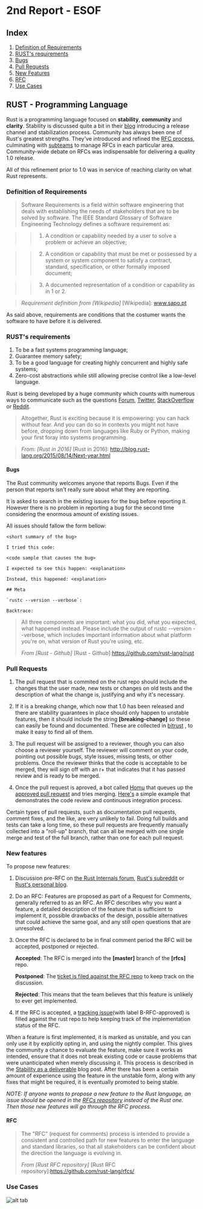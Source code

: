 # 2nd Report - ESOF

## Index

1. [Definition of Requirements](#definition-of-requirements)
2. [RUST's requirements](#rust's-requirements)
  1. [Bugs](#bugs)
3. [Pull Requests](#pull-requests)
4. [New Features](#new-features)
  1. [RFC](#rfc)
5. [Use Cases](#use-cases)

## RUST - Programming Language


Rust is a programming language focused on **stability**, **community** and **clarity**.
Stability is discussed quite a bit in their [blog] introducing a release channel and stabilization process.
Community has always been one of Rust's greatest strengths. They've introduced and refined the [RFC process], culminating with [subteams] to manage RFCs in each particular area. 
Community-wide debate on RFCs was indispensable for delivering a quality 1.0 release. 

All of this refinement prior to 1.0 was in service of reaching clarity on what Rust represents.

[blog]:http://blog.rust-lang.org/2014/10/30/Stability.html
[RFC process]:https://github.com/rust-lang/rfcs#when-you-need-to-follow-this-process
[subteams]:https://github.com/rust-lang/rfcs/pull/1068

### Definition of Requirements

> Software Requirements is a field within software engineering that deals with establishing the needs of stakeholders that are to be solved by software. The IEEE Standard Glossary of Software Engineering Technology defines a software requirement as:

>> 1. A condition or capability needed by a user to solve a problem or achieve an objective;

>> 2. A condition or capability that must be met or possessed by a system or system component to satisfy a contract, standard, specification, or other formally imposed document;

>> 3. A documented representation of a condition or capability as in 1 or 2.

>  _Requirement definition from [Wikipedia]_
[Wikipedia]: www.sapo.pt

As said above, requirements are conditions that the costumer wants the software to have before it is delivered.

### RUST's requirements

1. To be a fast systems programming language;
2. Guarantee memory safety;
3. To be a good language for creating highly concurrent and highly safe systems;
4. Zero-cost abstractions while still allowing precise control like a low-level language.

Rust is being developed by a huge community which counts with numerous ways to communicate such as the questions [Forum], [Twitter], [StackOverflow] or [Reddit].

[Forum]:https://internals.rust-lang.org/
[Twitter]:https://twitter.com/rustlang
[StackOverflow]:http://stackoverflow.com/questions/tagged/rust
[Reddit]:https://www.reddit.com/r/rust/

> Altogether, Rust is exciting because it is empowering: you can hack without fear.
And you can do so in contexts you might not have before, dropping down from languages like Ruby or Python, making your first foray into systems programming.

>  _From: [Rust in 2016]_
[Rust in 2016]: http://blog.rust-lang.org/2015/08/14/Next-year.html

#### Bugs

The Rust community welcomes anyone that reports Bugs. Even if the person that reports isn't really sure about what they are reporting.

It is asked to search in the existing issues for the bug before reporting it. However there is no problem in reporting a bug for the second time considering the enormous amount of existing issues.

All issues should fallow the form bellow:

```
<short summary of the bug>

I tried this code:

<code sample that causes the bug>

I expected to see this happen: <explanation>

Instead, this happened: <explanation>

## Meta

`rustc --version --verbose`:

Backtrace:
```

>All three components are important: what you did, what you expected, what happened instead. Please include the output of rustc --version --verbose, which includes important information about what platform you're on, what version of Rust you're using, etc.
>
>  _From [Rust - Github]_
[Rust - Github]:https://github.com/rust-lang/rust

### Pull Requests

1.  The pull request that is commited on the rust repo should include the changes that the user made,
   new tests or changes on old tests and the description of what the change is, justifying and why it's necessary.

2. If it is a breaking change, which now that 1.0 has been released and there are stability guarantees in place should only happen to unstable features, then it should include the string **[breaking-change]** so these can easily be found and documented. These are collected in [bitrust] , to make it easy to find all of them.

3. The pull request will be assigned to a reviewer, though you can also choose a reviewer yourself.
	The reviewer will comment on your code, pointing out possible bugs, style issues, missing tests,
	or other problems.
	Once the reviewer thinks that the code is acceptable to be merged, they will sign off with an r+
	that indicates that it has passed review and is ready to be merged.

4.  Once the pull request is aproved, a bot called [Homu] that queues up the [approved pull request] and tries merging.
	[Here's] a simple example that demonstrates the code review and continuous integration process.

Certain types of pull requests, such as documentation pull requests, comment fixes, and the like, are very unlikely to fail. Doing full builds and tests can take a long time, so these pull requests are frequently manually collected into a "roll-up" branch, that can all be merged with one single merge and test of the full branch, rather than one for each pull request.

[Homu]:https://github.com/barosl/homu
[bitrust]:https://killercup.github.io/bitrust/
[approved pull request]:http://buildbot.rust-lang.org/homu/queue/rust
[Here's]:https://github.com/rust-lang/rust/pull/28729

### New features

To propose new features:

1. Discussion pre-RFC on [the Rust Internals forum], [Rust's subreddit] or [Rust's personal blog].

2. Do an RFC:
Features are proposed as part of a Request for Comments, generally referred to as an RFC. An RFC describes why you want a feature, a detailed description of the feature that is sufficient to implement it, possible drawbacks of the design, possible alternatives that could achieve the same goal, and any still open questions that are unresolved.

3. Once the RFC is declared to be in final comment period the RFC will be accepted, postponed or rejected.
	
	**Accepted**: The RFC is merged into the **[master]** branch of the **[rfcs]** repo.
	
	**Postponed**: The [ticket is filed against the RFC repo] to keep track on the discussion.
	
	**Rejected**: This means that the team believes that this feature is unlikely to ever get implemented.

4. If the RFC is accepted, a [tracking issue](with label B-RFC-approved) is filled against the rust repo to help keeping track of the implementation status of the RFC. 

When a feature is first implemented, it is marked as unstable, and you can only use it by explicitly opting in, and using the nightly compiler. This gives the community a chance to evaluate the feature, make sure it works as intended, ensure that it does not break existing code or cause problems that were unanticipated when merely discussing it. This process is described in the [Stability as a deliverable] blog post.
After there has been a certain amount of experience using the feature in the unstable form, along with any fixes that might be required, it is eventually promoted to being stable.

_NOTE: If anyone wants to propose a new feature to the Rust language, an issue should be opened in the [RFCs repository] instead of the Rust one. Then those new features will go through the RFC process._

[RFCs repository]:https://github.com/rust-lang/rfcs/issues/new
[the Rust Internals forum]:https://internals.rust-lang.org/
[Rust's subreddit]:https://www.reddit.com/r/rust/
[Rust's personal blog]:http://blog.rust-lang.org/
[ticket is filed against the RFC repo]:https://github.com/rust-lang/rfcs/issues?q=is%3Aissue+label%3Apostponed
[tracking issue]:https://github.com/rust-lang/rust/issues?q=is%3Aopen+is%3Aissue+label%3AB-RFC-approved
[Stability as a deliverable]:http://blog.rust-lang.org/2014/10/30/Stability.html
#### RFC

>The "RFC" (request for comments) process is intended to provide a consistent and controlled path for new features to enter the language and standard libraries, so that all stakeholders can be confident about the direction the language is evolving in.
>
>_From [Rust RFC repository]_
[Rust RFC repository]:https://github.com/rust-lang/rfcs/

### Use Cases

![alt tab](https://github.com/martapips/rust/blob/master/ESOF-docs/res/rustUseCaseDiagram.jpg?raw=true)
